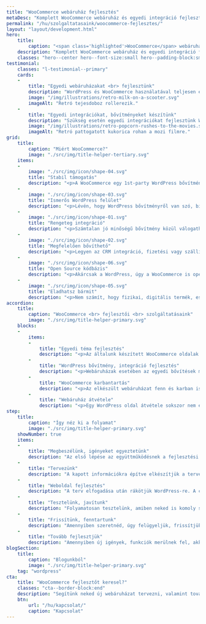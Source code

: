 ```yaml
---
title: "WooCommerce webáruház fejlesztés"
metaDesc: "Komplett WooCommerce webáruház és egyedi integráció fejlesztés, legyen az fizetési kapu, CRM kapcsolat, vagy szállítási megoldás."
permalink: "/hu/szolgaltatasaink/woocommerce-fejlesztes/"
layout: "layout/development.html"
hero:
    title:
        caption: "<span class='highlighted'>WooCommerce</span> webáruház fejlesztés és bővítés"
    description: "Komplett WooCommerce webáruház és egyedi integráció fejlesztés, legyen az fizetési kapu, CRM kapcsolat, vagy szállítási megoldás."
    classes: "hero--center hero--font-size:small hero--padding-block:small"
testimonial:
    classes: "l-testimonial--primary"
    cards:
    -
        title: "Egyedi webáruházakat <br> fejlesztünk"
        description: "WordPress és WooCommerce használatával teljesen egyedi webáruházat és témát készítünk. Előre elkészített és részletes specifikációval dolgozunk, közösen tervezünk."
        image: "/img/illustrations/retro-milk-on-a-scooter.svg"
        imageAlt: "Retró tejesdoboz rollerezik."
    -
        title: "Egyedi integrációkat, bővítményeket készítünk"
        description: "Szükség esetén egyedi integrációkat fejlesztünk WooCommerce-hez, legyen az szállítási opció, számlázási összekötés, fizetési kapu, vagy CRM összekötés."
        image: "/img/illustrations/retro-popcorn-rushes-to-the-movies.svg"
        imageAlt: "Retró pattogatott kukorica rohan a mozi filmre."
grid:
    title:
        caption: "Miért WooCommerce?"
        image: "./src/img/title-helper-tertiary.svg"
    items:
    -
        image: "./src/img/icon/shape-04.svg"
        title: "Stabil támogatás"
        description: "<p>A WooCommerce egy 1st-party WordPress bővítmény, amit az Automattic fejleszt.</p>"
    -
        image: "./src/img/icon/shape-03.svg"
        title: "Ismerős WordPress felület"
        description: "<p>Lévén, hogy WordPress bővítményről van szó, biztosan egyszerűen látod majd át te is az adminisztrációs felületet.</p>"
    -
        image: "./src/img/icon/shape-01.svg"
        title: "Rengeteg integráció"
        description: "<p>Számtalan jó minőségű bővítmény közül válogathatunk lefedve az egyedi igényeket.</p>"
    -
        image: "./src/img/icon/shape-02.svg"
        title: "Megfelelően bővíthető"
        description: "<p>Legyen az CRM integráció, fizetési vagy szállítási bővítmény, annak integrációja megvalósítható.</p>"
    -
        image: "./src/img/icon/shape-06.svg"
        title: "Open Source kódbázis"
        description: "<p>Akárcsak a WordPress, úgy a WooCommerce is open source. Tiéd - is - a kód.</p>"
    -
        image: "./src/img/icon/shape-05.svg"
        title: "Eladhatsz bármit"
        description: "<p>Nem számít, hogy fizikai, digitális termék, esetleg komplett előfizetésre van szükséged, Woo-val meg tudod valósítani.</p>"
accordion:
    title:
        caption: "WooCommerce <br> fejlesztői <br> szolgáltatásaink"
        image: "./src/img/title-helper-primary.svg"
    blocks:
    -
        items:
        -
            title: "Egyedi téma fejlesztés"
            description: "<p>Az általunk készített WooCommerce oldalak egyedi témát kapnak, ami célirányosan csak a projekt elvárásainak felel meg és nincs benne felesleg.</p><p>Ennek a szemléletnek köszönhetően és annak, hogy kerüljük a felesleges bővítményeket és builder-eket az oldal gyorsabb lesz, valamint egyszerűbb lesz bővíteni, fenntartani.</p>"
        -
            title: "WordPress bővítmény, integráció fejlesztés"
            description: "<p>Webáruházak esetében az egyedi bővítések mindig gyakoribbak. Általában egy külső CRM-el történő készletkezelés, egyedi fizetési kapu, vagy szállítási mód integrálása egészen gyakran szükséges.</p><p>Ezek elkészítésében magas minőségben tudunk segíteni. Készítettünk már:</p><ul><li> <strong>SimplePay integrációt:</strong> az <a href='https://simplepay.conedevelopment.com/'>OTP népszerű fizetési megoldásának Woo bővítményét</a> rengetegen használják és stabilan fut már ötödik éve.</li><li><strong>Barion integrációt:</strong> fizetési megoldás az egyik népszerű magyar tulajdonú <a href='https://barion.conedevelopment.com/'>online vásárlási megoldáshoz</a>.</li><li><strong>DHL szállítási megoldást:</strong> az egyik hazai, egyedi billentyűzeteket készítő, de nemzetközi gyártónak készítettünk a meglévő oldalába DHL integrációt.</li><li><strong>Egyedi termék rendelést:</strong> ajándékgyártó cégnek készítettünk egyedi és intuitív rendelési folyamatot.</li></ul>"
        -
            title: "WooCommerce karbantartás"
            description: "<p>Az elkészült webáruházat fenn és karban is kell tartani. Számíthatsz ránk ebben, valamint bármilyen továbbfejlesztésben is.</p>"
        -
            title: "Webáruház átvétele"
            description: "<p>Egy WordPress oldal átvétele sokszor nem egyszerű, ha WooCommerce-et használ, akkor ez hatványozottan igaz. Ettől függetlenül igyekszünk teljeskörűen segíteni ezen a téren is, így vállalunk oldal továbbfejlesztést és átvételt.</p><p>Ennek költsége és mikéntje teljesen egyedi, így előzetes megbeszélést, konzultációt igényel.</p>"
step:
    title:
        caption: "Így néz ki a folyamat"
        image: "./src/img/title-helper-primary.svg"
    showNumber: true
    items:
    -
        title: "Megbeszélünk, igényeket egyeztetünk"
        description: "Az első lépése az együttműködésnek a fejlesztési leírás elkészítés közösen, ami alapján dolgozni tudunk majd."
    -
        title: "Tervezünk"
        description: "A kapott információkra építve elkészítjük a tervet HTML alapon, ami már egyből nézhető és tesztelhető minden eszközön."
    -
        title: "Weboldal fejlesztés"
        description: "A terv elfogadása után rákötjük WordPress-re. A cél, hogy a tartalom majdnem 100%-a szerkeszthető legyen."
    -
        title: "Tesztelünk, javítunk"
        description: "Folyamatosan tesztelünk, amiben neked is komoly szerep jut. Az oldalt csak a hibák javítása után élesítjük."
    -
        title: "Frissítünk, fenntartunk"
        description: "Amennyiben szeretnéd, úgy felügyeljük, frissítjük az oldalad havonta."
    -
        title: "Tovább fejlesztjük"
        description: "Amennyiben új igények, funkciók merülnek fel, akkor segítünk tovább fejleszteni."
blogSection:
    title:
        caption: "Blogunkból"
        image: "./src/img/title-helper-primary.svg"
    tag: "wordpress"
cta:
    title: "WooCommerce fejlesztőt keresel?"
    classes: "cta--border-block:end"
    description: "Segítünk neked új webáruházat tervezni, valamint tovább fejleszteni, karbantartani, hibát javítani a jelenlegin. Írj nekünk!"
    btn:
        url: "/hu/kapcsolat/"
        caption: "Kapcsolat"
---
```


